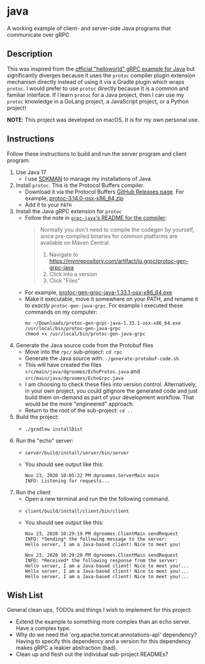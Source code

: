# java

A working example of client- and server-side Java programs that communicate over gRPC.


## Description

This was inspired from the [official "helloworld" gRPC example for Java](https://github.com/grpc/grpc-java/tree/master/examples)
but significantly diverges because it uses the `protoc` compiler plugin extension mechanism directly instead of using
it via a Gradle plugin which wraps `protoc`. I would prefer to use `protoc` directly because it is a common and familiar
interface. If I learn `protoc` for a Java project, then I can use my `protoc` knowledge in a GoLang project, a
JavaScript project, or a Python project!

**NOTE**: This project was developed on macOS. It is for my own personal use.


## Instructions

Follow these instructions to build and run the server program and client program:

1. Use Java 17
    * I use [SDKMAN](https://sdkman.io/) to manage my installations of Java
1. Install `protoc`. This is the Protocol Buffers compiler.
    * Download it via the Protocol Buffers [GitHub Releases page](https://github.com/protocolbuffers/protobuf/releases).
      For example, [protoc-3.14.0-osx-x86_64.zip](https://github.com/protocolbuffers/protobuf/releases/download/v3.14.0/protoc-3.14.0-osx-x86_64.zip)
    * Add it to your `PATH`
1. Install the Java gRPC extension for `protoc`
    * Follow the note in [`grpc-java`'s README for the compiler](https://github.com/grpc/grpc-java/tree/master/compiler):
      > Normally you don't need to compile the codegen by yourself, since pre-compiled binaries for common platforms are available on Maven Central:
      >  
      > 1. Navigate to https://mvnrepository.com/artifact/io.grpc/protoc-gen-grpc-java
      > 1. Click into a version
      > 1. Click "Files"
    * For example, [protoc-gen-grpc-java-1.33.1-osx-x86_64.exe](https://repo1.maven.org/maven2/io/grpc/protoc-gen-grpc-java/1.33.1/protoc-gen-grpc-java-1.33.1-osx-x86_64.exe)
    * Make it executable, move it somewhere on your PATH, and rename it to *exactly* `protoc-gen-java-grpc`. For example
      I executed these commands on my computer:
      ```
      mv ~/Downloads/protoc-gen-grpc-java-1.33.1-osx-x86_64.exe /usr/local/bin/protoc-gen-java-grpc
      chmod +x /usr/local/bin/protoc-gen-java-grpc
      ```
1. Generate the Java source code from the Protobuf files
    * Move into the `rpc/` sub-project: `cd rpc`
    * Generate the Java source with: `./generate-protobuf-code.sh`
    * This will have created the files `src/main/java/dgroomes/EchoProtos.java` and `src/main/java/dgroomes/EchoGrpc.java`
    * I am choosing to check these files into version control. Alternatively, in your own project, you could gitignore
      the generated code and just build them on-demand as part of your development workflow. That would be the more
      "engineered" approach.
    * Return to the root of the sub-project: `cd ..` 
1. Build the project:
   * ```shell
     ./gradlew installDist
     ``` 
1. Run the "echo" server:
   * ```shell
     server/build/install/server/bin/server
     ```
   * You should see output like this:
     ```text
     Nov 23, 2020 10:05:32 PM dgroomes.ServerMain main
     INFO: Listening for requests...
     ```
1. Run the client
   * Open a new terminal and run the the following command.
   * ```shell
     client/build/install/client/bin/client
     ```
   * You should see output like this:
     ```text
     Nov 23, 2020 10:29:19 PM dgroomes.ClientMain sendRequest
     INFO: *Sending* the following message to the server:
     Hello server, I am a Java-based client! Nice to meet you!
     
     Nov 23, 2020 10:29:20 PM dgroomes.ClientMain sendRequest
     INFO: *Received* the following response from the server:
     Hello server, I am a Java-based client! Nice to meet you!...
     Hello server, I am a Java-based client! Nice to meet you!...
     Hello server, I am a Java-based client! Nice to meet you!...
     ```


## Wish List

General clean ups, TODOs and things I wish to implement for this project:

* Extend the example to something more complex than an echo server. Have a complex type.
* Why do we need the 'org.apache.tomcat:annotations-api' dependency? Having to specify this dependency and a version for
  this dependency makes gRPC a leakier abstraction (bad).
* Clean up and flesh out the individual sub-project READMEs?
